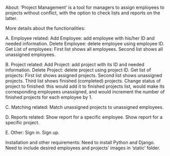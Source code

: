 About:
‘Project Management’ is a tool for managers to assign employees to projects without conflict, 
with the option to check lists and reports on the latter.

More details about the functionalities:

A. Employee related:
	Add Employee: add employee with his/her ID and needed information.
	Delete Employee: delete employee using employee ID.
	Get List of employees: 
		First list shows all employees.
		Second list shows all unassigned employees.

B. Project related:
	Add Project: add project with its ID and needed information.
	Delete Project: delete project using project ID.
	Get list of projects:
		First list shows assigned projects.
		Second list shows unassigned projects.
		Third list shows finished (completed) projects.
	Change status of project to finished: this would add it to finished projects list, 
	would make its corresponding employees unassigned, 
	and would increment the number of finished projects for each employee by 1.


C. Matching related:
	Match unassigned projects to unassigned employees.


D. Reports related:
	Show report for a specific employee.
	Show report for a specific project.


E. Other:
	Sign in.
	Sign up.


Installation and other requirements:
	Need to install Python and Django.
	Need to include desired employees and projects’ images in ‘static’ folder.
